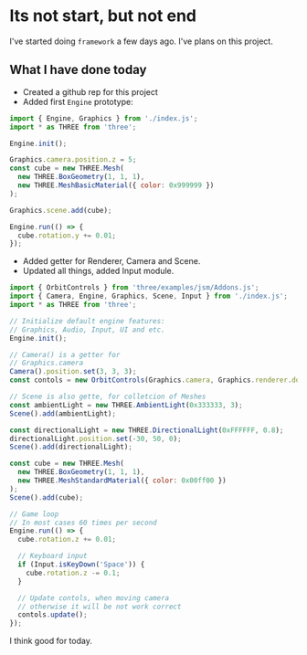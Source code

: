 # Its not start, but not end

I've started doing `framework` a few days ago.
I've plans on this project.

## What I have done today

- Created a github rep for this project
- Added first `Engine` prototype:

```js
import { Engine, Graphics } from './index.js';
import * as THREE from 'three';

Engine.init();

Graphics.camera.position.z = 5;
const cube = new THREE.Mesh(
  new THREE.BoxGeometry(1, 1, 1),
  new THREE.MeshBasicMaterial({ color: 0x999999 })
);

Graphics.scene.add(cube);

Engine.run(() => {
  cube.rotation.y += 0.01;
});
  ```

- Added getter for Renderer, Camera and Scene.
- Updated all things, added Input module.

```js
import { OrbitControls } from 'three/examples/jsm/Addons.js';
import { Camera, Engine, Graphics, Scene, Input } from './index.js';
import * as THREE from 'three';

// Initialize default engine features:
// Graphics, Audio, Input, UI and etc.
Engine.init();

// Camera() is a getter for
// Graphics.camera
Camera().position.set(3, 3, 3);
const contols = new OrbitControls(Graphics.camera, Graphics.renderer.domElement);

// Scene is also gette, for colletcion of Meshes
const ambientLight = new THREE.AmbientLight(0x333333, 3);
Scene().add(ambientLight);

const directionalLight = new THREE.DirectionalLight(0xFFFFFF, 0.8);
directionalLight.position.set(-30, 50, 0);
Scene().add(directionalLight);

const cube = new THREE.Mesh(
  new THREE.BoxGeometry(1, 1, 1),
  new THREE.MeshStandardMaterial({ color: 0x00ff00 })
);
Scene().add(cube);

// Game loop
// In most cases 60 times per second
Engine.run(() => {
  cube.rotation.z += 0.01;

  // Keyboard input
  if (Input.isKeyDown('Space')) {
    cube.rotation.z -= 0.1;
  }

  // Update contols, when moving camera
  // otherwise it will be not work correct
  contols.update();
});
```

I think good for today.
